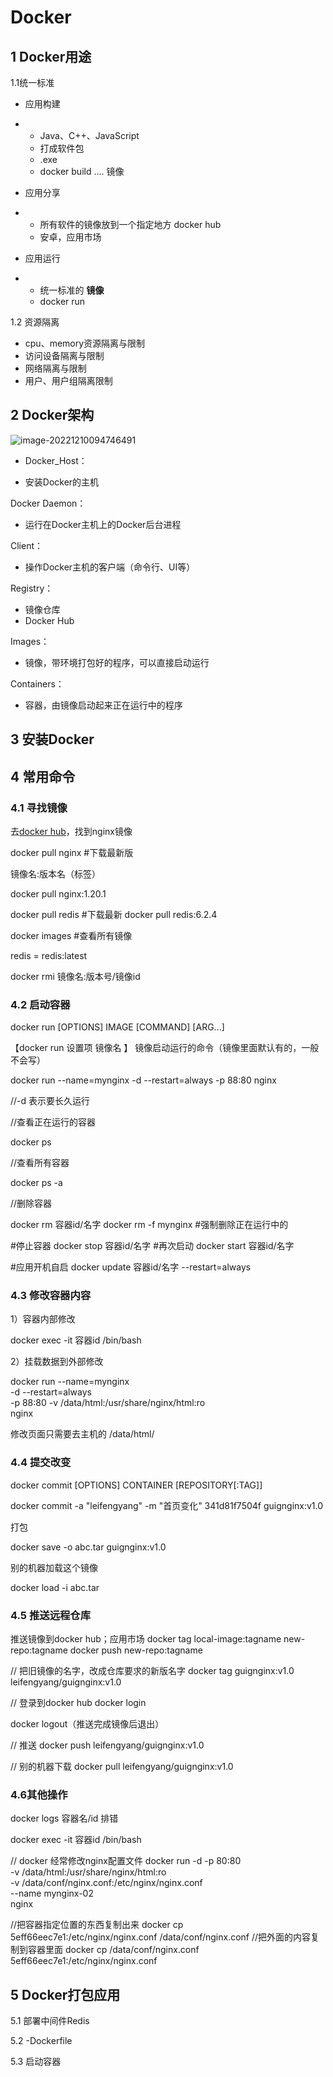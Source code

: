 # Docker

## 1 Docker用途

1.1统一标准

- 应用构建 

- - Java、C++、JavaScript
  - 打成软件包
  - .exe
  - docker build ....   镜像

- 应用分享

- - 所有软件的镜像放到一个指定地方  docker hub
  - 安卓，应用市场

- 应用运行

- - 统一标准的 **镜像**
  - docker run

1.2 资源隔离

- cpu、memory资源隔离与限制
- 访问设备隔离与限制
- 网络隔离与限制
- 用户、用户组隔离限制

## 2 Docker架构

![image-20221210094746491](https://jiangteddy.oss-cn-shanghai.aliyuncs.com/img2/202212100947184.png)

- Docker_Host：

 - 安装Docker的主机

 Docker Daemon：

 - 运行在Docker主机上的Docker后台进程

 Client：

 - 操作Docker主机的客户端（命令行、UI等）

 Registry：

 - 镜像仓库
  - Docker Hub

 Images：

 - 镜像，带环境打包好的程序，可以直接启动运行

 Containers：

 - 容器，由镜像启动起来正在运行中的程序

  

## 3 安装Docker



 ## 4 常用命令

###  4.1 寻找镜像

 去[docker hub](http://hub.docker.com)，找到nginx镜像

 docker pull nginx  #下载最新版

 镜像名:版本名（标签）

 docker pull nginx:1.20.1

 docker pull redis  #下载最新
  docker pull redis:6.2.4

 docker images  #查看所有镜像

 redis = redis:latest

 docker rmi 镜像名:版本号/镜像id

###  4.2 启动容器

 docker run [OPTIONS] IMAGE [COMMAND] [ARG...]

 【docker run  设置项   镜像名  】 镜像启动运行的命令（镜像里面默认有的，一般不会写）

 docker run --name=mynginx   -d  --restart=always -p  88:80   nginx

//-d 表示要长久运行

 //查看正在运行的容器

 docker ps

 //查看所有容器

 docker ps -a

 //删除容器

 docker rm  容器id/名字
  docker rm -f mynginx   #强制删除正在运行中的

 #停止容器
  docker stop 容器id/名字
  #再次启动
  docker start 容器id/名字

 #应用开机自启
  docker update 容器id/名字 --restart=always

 

###  4.3 修改容器内容

 1）容器内部修改

 docker exec -it 容器id  /bin/bash

 2）挂载数据到外部修改

 docker run --name=mynginx   \
  -d  --restart=always \
  -p  88:80 -v /data/html:/usr/share/nginx/html:ro  \
  nginx

 修改页面只需要去主机的 /data/html/



### 4.4 提交改变

docker commit [OPTIONS] CONTAINER [REPOSITORY[:TAG]]

docker commit -a "leifengyang"  -m "首页变化" 341d81f7504f guignginx:v1.0

打包

docker save -o abc.tar guignginx:v1.0

别的机器加载这个镜像

docker load -i abc.tar



### 4.5 推送远程仓库

推送镜像到docker hub；应用市场
docker tag local-image:tagname new-repo:tagname
docker push new-repo:tagname

// 把旧镜像的名字，改成仓库要求的新版名字
docker tag guignginx:v1.0 leifengyang/guignginx:v1.0

// 登录到docker hub
docker login       

docker logout（推送完成镜像后退出）

// 推送
docker push leifengyang/guignginx:v1.0

// 别的机器下载
docker pull leifengyang/guignginx:v1.0

### 4.6其他操作

docker logs 容器名/id   排错

docker exec -it 容器id /bin/bash

// docker 经常修改nginx配置文件
docker run -d -p 80:80 \
-v /data/html:/usr/share/nginx/html:ro \
-v /data/conf/nginx.conf:/etc/nginx/nginx.conf \
--name mynginx-02 \
nginx

//把容器指定位置的东西复制出来 
docker cp 5eff66eec7e1:/etc/nginx/nginx.conf  /data/conf/nginx.conf
//把外面的内容复制到容器里面
docker cp  /data/conf/nginx.conf  5eff66eec7e1:/etc/nginx/nginx.conf

## 5 Docker打包应用

5.1 部署中间件Redis



5.2 -Dockerfile



5.3 启动容器